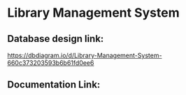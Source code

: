 # Library Management System

## Database design link:
https://dbdiagram.io/d/Library-Management-System-660c373203593b6b61fd0ee6

## Documentation Link: